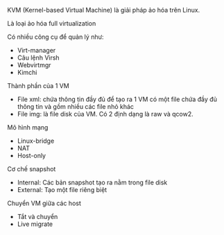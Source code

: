 KVM (Kernel-based Virtual Machine) là giải pháp ảo hóa trên Linux.

Là loại ảo hóa full virtualization

Có nhiều công cụ để quản lý như: 
 * Virt-manager
 * Câu lệnh Virsh
 * Webvirtmgr
 * Kimchi

Thành phần của 1 VM
 * File xml: chứa thông tin đầy đủ để tạo ra 1 VM có một file chứa đầy đủ thông tin và gồm nhiều các file nhỏ khác
 * File img: là file disk của VM. Có 2 định dạng là raw và qcow2.

Mô hình mạng
 * Linux-bridge
 * NAT
 * Host-only

Cơ chế snapshot
 * Internal: Các bản snapshot tạo ra nằm trong file disk
 * External: Tạo một file riêng biệt

Chuyển VM giữa các host
 * Tắt và chuyển
 * Live migrate